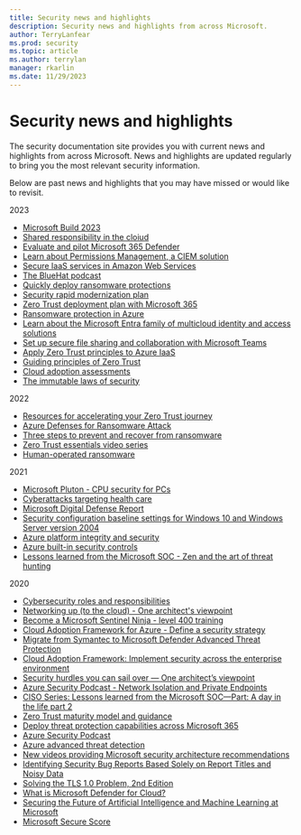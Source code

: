 ```yaml
---
title: Security news and highlights
description: Security news and highlights from across Microsoft.
author: TerryLanfear
ms.prod: security
ms.topic: article
ms.author: terrylan
manager: rkarlin
ms.date: 11/29/2023
---
```


# Security news and highlights

The security documentation site provides you with current news and highlights from across Microsoft. News and highlights are updated regularly to bring you the most relevant security information.

Below are past news and highlights that you may have missed or would like to revisit.

2023

- [Microsoft Build 2023](https://build.microsoft.com/home)
- [Shared responsibility in the cloiud](/azure/security/fundamentals/shared-responsibility)
- [Evaluate and pilot Microsoft 365 Defender](/microsoft-365/security/defender/eval-overview)
- [Learn about Permissions Management, a CIEM solution](/azure/active-directory/cloud-infrastructure-entitlement-management/overview)
- [Secure IaaS services in Amazon Web Services](/security/zero-trust/secure-iaas-apps)
- [The BlueHat podcast](https://shows.acast.com/the-bluehat-podcast)
- [Quickly deploy ransomware protections](/security/ransomware/protect-against-ransomware)
- [Security rapid modernization plan](/security/privileged-access-workstations/security-rapid-modernization-plan)
- [Zero Trust deployment plan with Microsoft 365](/microsoft-365/security/microsoft-365-zero-trust)
- [Ransomware protection in Azure](/azure/security/fundamentals/ransomware-protection)
- [Learn about the Microsoft Entra family of multicloud identity and access solutions](/entra/)
- [Set up secure file sharing and collaboration with Microsoft Teams](/microsoft-365/solutions/setup-secure-collaboration-with-teams)
- [Apply Zero Trust principles to Azure IaaS](/security/zero-trust/azure-infrastructure-overview)
- [Guiding principles of Zero Trust](/security/zero-trust/zero-trust-overview)
- [Cloud adoption assessments](/assessments/93dfb79b-71af-404d-897e-3928ecfb92b1/)
- [The immutable laws of security](/security/zero-trust/ten-laws-of-security)

2022

- [Resources for accelerating your Zero Trust journey](https://www.microsoft.com/security/blog/2021/05/24/resources-for-accelerating-your-zero-trust-journey/)
- [Azure Defenses for Ransomware Attack](https://azure.microsoft.com/resources/azure-defenses-for-ransomware-attack/)
- [Three steps to prevent and recover from ransomware](https://www.microsoft.com/security/blog/2021/09/07/3-steps-to-prevent-and-recover-from-ransomware/)
- [Zero Trust essentials video series](https://www.youtube.com/watch?v=LE52xoYlFvs&list=PLXtHYVsvn_b_P09Jqw65XvV0zp6HP2liu)
- [Human-operated ransomware](/security/compass/human-operated-ransomware)

2021

- [Microsoft Pluton - CPU security for PCs](https://www.microsoft.com/security/blog/2020/11/17/meet-the-microsoft-pluton-processor-the-security-chip-designed-for-the-future-of-windows-pcs/)
- [Cyberattacks targeting health care](https://blogs.microsoft.com/on-the-issues/2020/11/13/health-care-cyberattacks-covid-19-paris-peace-forum/)
- [Microsoft Digital Defense Report](https://www.microsoft.com/download/details.aspx?id=101738)
- [Security configuration baseline settings for Windows 10 and Windows Server version 2004](https://techcommunity.microsoft.com/t5/microsoft-security-baselines/security-baseline-final-windows-10-and-windows-server-version/ba-p/1543631)
- [Azure platform integrity and security](/azure/security/fundamentals/platform)
- [Azure built-in security controls](/azure/security/fundamentals/security-controls)
- [Lessons learned from the Microsoft SOC - Zen and the art of threat hunting](https://www.microsoft.com/security/blog/2020/06/25/zen-and-the-art-of-threat-hunting/)

2020

- [Cybersecurity roles and responsibilities](https://www.microsoft.com/security/blog/2020/08/06/organize-security-team-evolution-cybersecurity-roles-responsibilities/)
- [Networking up (to the cloud) - One architect's viewpoint](/microsoft-365/solutions/networking-design-principles)
- [Become a Microsoft Sentinel Ninja - level 400 training](https://techcommunity.microsoft.com/t5/azure-sentinel/become-an-azure-sentinel-ninja-the-complete-level-400-training/ba-p/1246310)
- [Cloud Adoption Framework for Azure - Define a security strategy](/azure/cloud-adoption-framework/strategy/define-security-strategy)
- [Migrate from Symantec to Microsoft Defender Advanced Threat Protection](/windows/security/threat-protection/microsoft-defender-atp/symantec-to-microsoft-defender-atp-migration)
- [Cloud Adoption Framework: Implement security across the enterprise environment](/azure/cloud-adoption-framework/get-started/security)
- [Security hurdles you can sail over — One architect’s viewpoint](/microsoft-365/solutions/security-design-principles)
- [Azure Security Podcast - Network Isolation and Private Endpoints](https://rss.com/podcasts/azsecpodcast/63940/)
- [CISO Series: Lessons learned from the Microsoft SOC—Part: A day in the life part 2](https://www.microsoft.com/security/blog/2020/05/04/lessons-learned-microsoft-soc-part-3c/)
- [Zero Trust maturity model and guidance](https://www.microsoft.com/security/business/zero-trust?rtc=1)
- [Deploy threat protection capabilities across Microsoft 365](/microsoft-365/solutions/deploy-threat-protection)
- [Azure Security Podcast](https://azsecuritypodcast.azurewebsites.net/)
- [Azure advanced threat detection](/azure/security/fundamentals/threat-detection)
- [New videos providing Microsoft security architecture recommendations](/security/compass/microsoft-security-compass-introduction)
- [Identifying Security Bug Reports Based Solely on Report Titles and Noisy Data](identifying-security-bug-reports.md)
- [Solving the TLS 1.0 Problem, 2nd Edition](solving-tls1-problem.md)
- [What is Microsoft Defender for Cloud?](/azure/security-center/security-center-intro)
- [Securing the Future of Artificial Intelligence and Machine Learning at Microsoft](securing-artificial-intelligence-machine-learning.md)
- [Microsoft Secure Score](/microsoft-365/security/mtp/microsoft-secure-score)
